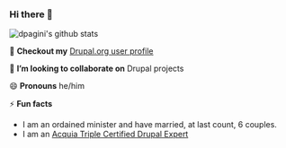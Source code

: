 ### Hi there 👋

![dpagini's github stats](https://github-readme-stats.vercel.app/api?username=dpagini)

👀 **Checkout my** [Drupal.org user profile](https://www.drupal.org/u/dpagini)

👯 **I’m looking to collaborate on** Drupal projects

😄 **Pronouns** he/him

⚡ **Fun facts** 
* I am an ordained minister and have married, at last count, 6 couples.
* I am an [Acquia Triple Certified Drupal Expert](https://certification.acquia.com/registry/drupal-experts)

<!--
**dpagini/dpagini** is a ✨ _special_ ✨ repository because its `README.md` (this file) appears on your GitHub profile.

Here are some ideas to get you started:

- 🔭 I’m currently working on ...
- 🌱 I’m currently learning ...
- 👯 I’m looking to collaborate on ...
- 🤔 I’m looking for help with ...
- 💬 Ask me about ...
- 📫 How to reach me: ...
- 😄 Pronouns: ...
- ⚡ Fun fact: ...
-->
